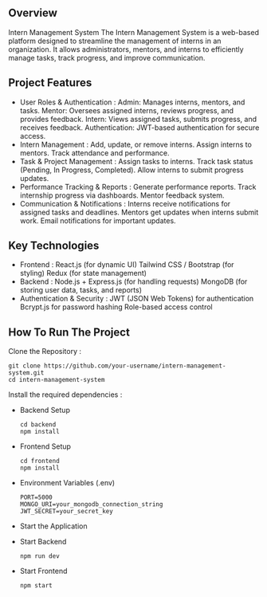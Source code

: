 ## Overview
Intern Management System
The Intern Management System is a web-based platform designed to streamline the management of interns in an organization. It allows administrators, mentors, and interns to efficiently manage tasks, track progress, and improve communication.

## Project Features
- User Roles & Authentication :
  Admin: Manages interns, mentors, and tasks.
  Mentor: Oversees assigned interns, reviews progress, and provides feedback.
  Intern: Views assigned tasks, submits progress, and receives feedback.
  Authentication: JWT-based authentication for secure access.
- Intern Management :
  Add, update, or remove interns.
  Assign interns to mentors.
  Track attendance and performance.
- Task & Project Management :
  Assign tasks to interns.
  Track task status (Pending, In Progress, Completed).
  Allow interns to submit progress updates.
- Performance Tracking & Reports :
  Generate performance reports.
  Track internship progress via dashboards.
  Mentor feedback system.
- Communication & Notifications :
  Interns receive notifications for assigned tasks and deadlines.
  Mentors get updates when interns submit work.
  Email notifications for important updates.

## Key Technologies
- Frontend :
  React.js (for dynamic UI)
  Tailwind CSS / Bootstrap (for styling)
  Redux (for state management)
- Backend :
  Node.js + Express.js (for handling requests)
  MongoDB (for storing user data, tasks, and reports)
- Authentication & Security :
  JWT (JSON Web Tokens) for authentication
  Bcrypt.js for password hashing
  Role-based access control

## How To Run The Project
Clone the Repository :
      
    git clone https://github.com/your-username/intern-management-system.git
    cd intern-management-system

 Install the required dependencies :
 - Backend Setup

       cd backend
       npm install
 - Frontend Setup

       cd frontend
       npm install
 - Environment Variables (.env)

       PORT=5000
       MONGO_URI=your_mongodb_connection_string
       JWT_SECRET=your_secret_key

 - Start the Application
 - Start Backend

       npm run dev
 - Start Frontend

       npm start



   
   

   

   

   
 






